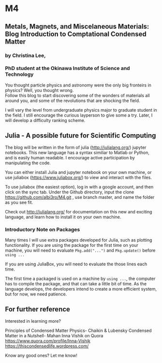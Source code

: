 # M4
## Metals, Magnets, and Miscelaneous Materials: Blog Introduction to Comptational Condensed Matter

### by Christina Lee,
### PhD student at the Okinawa Institute of Science and Technology

You thought particle physics and astronomy were the only big fronteirs in physics? Well, you thought wrong.  
Follow this blog to start discovering some of the wonders of materials all around you, and some of the revolutions that are shocking the field. 

I will vary the level from undergraduate physics major to graduate student in the field.  I still encourage the curious layperson to give some a try.  Later, I will develop a difficulty ranking scheme.

## Julia - A possible future for Scientific Computing

The blog will be written in the form of julia (http://julialang.org/) jupyter notebooks. This new language has a syntax similiar to Matlab or Python, and is easily human readable.  I encourage active participation by manipulating the code.

You can either install Julia and jupyter notebook on your own machine, or use juliabox (https://www.juliabox.org/) to view and interact with the files.  

To use juliabox (the easiest option), log in with a google account, and then click on the sync tab.  Under the Github directory, input the clone https://github.com/albi3ro/M4.git , use branch master, and name the folder as you see fit.  

Check out http://julialang.org/ for documentation on this new and exciting language, and learn how to install it on your own machine.  

### Introductory Note on Packages
Many times I will use extra packages developed for Julia, such as plotting functionality.  If you are using the package for the first time on your machine, you will need to evaluate `Pkg.add("...")` and `Pkg.update()` before `using ...` 

If you are using JuliaBox, you will need to evaluate the those lines each time.  

The first time a packaged is used on a machine by `using ...`, the computer has to compile the package, and that can take a little bit of time.  As the language develops, the developers intend to create a more efficient system, but for now, we need patience.   

## For further reference
Interested in learning more?  

Principles of Condensed Matter Physics- Chaikin & Lubensky
Condensed Matter in a Nutshell- Mahan
Inna Vishik on Quora https://www.quora.com/profile/Inna-Vishik
https://thiscondensedlife.wordpress.com/

Know any good ones? Let me know!